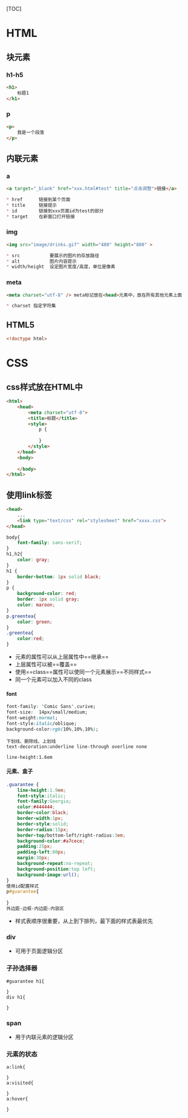 [TOC]

# HTML

## 块元素

### h1-h5

```markdown
<h1>
    标题1
</h1>
```



### p

```markdown
<p>
    我是一个段落
</p>
```





## 内联元素



### a

```markdown
<a target="_blank" href="xxx.html#test" title="点击调整">链接</a>

* href		链接到某个页面
* title		链接提示
* id  		链接到xxx页面id为test的部分
* target 	在新窗口打开链接

```



### img

```markdown
<img src="image/drinks.gif" width="480" height="800" >

* src 			要展示的图片的存放路径
* alt 			图片内容提示
* width/height 	设定图片宽度/高度，单位是像素
```



### meta

```markdown
<meta charset="utf-8" /> meta标记放在<head>元素中，放在所有其他元素上面

* charset 指定字符集
```



## HTML5

```html
<!doctype html>
```





# CSS

## css样式放在HTML中

```html
<html>
    <head>
        <meta charset="utf-8">
        <title>标题</title>
        <style>
            p {
                
            }
        </style>
    </head>
    <body>
        
    </body>
</html>
```

## 使用link标签

```html
<head>
    ...
    <link type="text/css" rel="stylesheet" href="xxxx.css">
</head>
```





```css
body{
    font-family: sans-serif;
}
h1,h2{
    color: gray;
}
h1 {
    border-bottom: 1px solid black;
}
p {
    background-color: red;
    border: 1px solid gray;
    color: maroon;
}
p.greentea{
    color: green;
}
.greentea{
    color:red;
}

```

* 元素的属性可以从上层属性中==继承==
* 上层属性可以被==覆盖==
* 使用==class==属性可以使同一个元素展示==不同样式==
* 同一个元素可以加入不同的class <p class="greentea blueberry">



#### font

```css
font-family: 'Comic Sans',curive;
font-size:	14px/small/medium;
font-weight:normal;
font-style:italic/oblique;
background-color:rgb(10%,10%,10%);

```

```
下划线、删除线、上划线
text-decoration:underline line-through overline none
```

```
line-height:1.6em
```



#### 元素、盒子

```css
.guarantee {
    line-height:1.9em;
    font-style:italic;
    font-family:Georgia;
    color:#444444;
    border-color:black;
    border-width:1px;
    border-style:solid;
    border-radius:15px;
    border-top/bottom-left/right-radius:3em;
    background-color:#a7cece;
    padding:25px;
    padding-left:80px;
    margin:30px;
    background-repeat:no-repeat;
    background-position:top left;
    background-image:url();
}
使用id配置样式
p#guarantee{
    
}
外边距-边框-内边距-内容区
```



* 样式表顺序很重要，从上到下排列，最下面的样式表最优先





### div

* 可用于页面逻辑分区



### 子孙选择器

```
#guarantee h1{
    
}
div h1{
    
}
```



### span

* 用于内联元素的逻辑分区



### 元素的状态

```
a:link{
    
}
a:visited{
    
}
a:hover{
    
}
```

